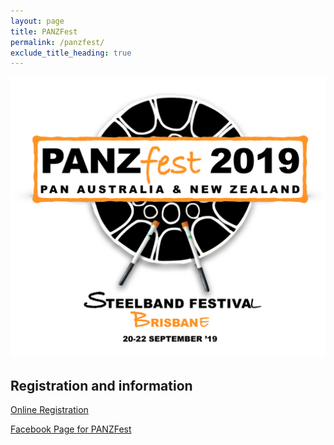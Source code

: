 ```yaml
---
layout: page
title: PANZFest
permalink: /panzfest/
exclude_title_heading: true
---
```


<p><img src="/_files/PANZfest-2019_FINAL_pdf__page_1_of_2_.png" /></p>

## Registration and information

[Online Registration](https://form.jotform.co/81902030084850)

[Facebook Page for PANZFest](https://www.facebook.com/panzfest2015)

